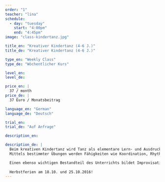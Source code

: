 ```yaml
---
order: "1"
teacher: "lina"
schedule:
  - day: "tuesday"
    start: "4:00pm"
    end: "4:45pm"
image: "class-kindertanz.jpg"

title_en: "Kreativer Kindertanz (4-6 J.)"
title_de: "Kreativer Kindertanz (4-6 J.)"

type_en: "Weekly Class"
type_de: "Wöchentlicher Kurs"

level_en:
level_de:

price_en: |
  37 / month
price_de: |
  37 Euro / Monatsbeitrag  

language_en: "German"
language_de: "Deutsch"

trial_en:
trial_de: "Auf Anfrage"

description_en:

description_de: |
  Beim kreativen Kindertanz wird Tanz als elementare Lern- und Ausdrucksform vermittelt. Dabei steht die Freude am Sich-Bewegen im Vordergrund.
  Mittels bestimmter Übungen werden Fähigkeiten wie Koordination, Rhythmusgefühl, Konzentrationsfähigkeit und Ausdauer entwickelt beziehungsweise gestärkt.

  Einen ebenso wichtigen Bestandteil des Unterrichts bildet Improvisation, mittels derer die Kinder ihrer Fantasie freien Lauf lassen können. So verwandeln wir uns zum Beispiel in kleine Regentropfen oder Flugzeuge, spielen Katz und Maus oder machen als Schmetterlinge eine Reise in ferne Länder.
  
  Herbstferien am 18.10. und 25.10.2016!
---
```


